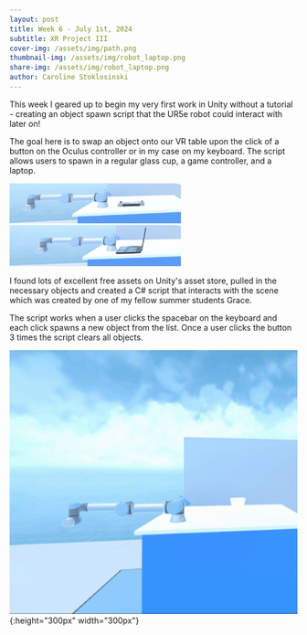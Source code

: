 ```yaml
---
layout: post
title: Week 6 - July 1st, 2024
subtitle: XR Project III
cover-img: /assets/img/path.png
thumbnail-img: /assets/img/robot_laptop.png
share-img: /assets/img/robot_laptop.png
author: Caroline Stoklosinski
---
```


This week I geared up to begin my very first work in Unity without a tutorial - creating an object spawn script that the UR5e robot could interact with later on!

The goal here is to swap an object onto our VR table upon the click of a button on the Oculus controller or in my case on my keyboard. The script allows users to spawn in a regular glass cup, a game controller, and a laptop. 

<p float="left">
    <img src="/assets/img/robot_game_controller.png" width="300">
    <img src="/assets/img/robot_laptop.png" width="300">
</p>

I found lots of excellent free assets on Unity's asset store, pulled in the necessary objects and created a C# script that interacts with the scene which was created by one of my fellow summer students Grace. 

The script works when a user clicks the spacebar on the keyboard and each click spawns a new object from the list. Once a user clicks the button 3 times the script clears all objects. 

![Object Gif](/assets/img/object_swapper_gif.gif){:height="300px" width="300px"}